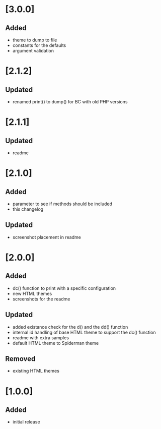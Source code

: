 # [3.0.0]
## Added
- theme to dump to file
- constants for the defaults 
- argument validation

# [2.1.2]
## Updated
- renamed print() to dump() for BC with old PHP versions

# [2.1.1]
## Updated 
- readme

# [2.1.0]
## Added
- parameter to see if methods should be included
- this changelog

## Updated
- screenshot placement in readme

# [2.0.0]
## Added
- dc() function to print with a specific configuration
- new HTML themes
- screenshots for the readme

## Updated
- added existance check for the d() and the dd() function
- internal id handling of base HTML theme to support the dc() function
- readme with extra samples
- default HTML theme to Spiderman theme

## Removed
- existing HTML themes

# [1.0.0]
## Added
- initial release
